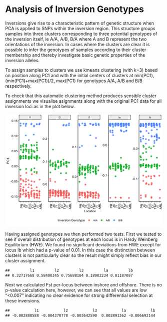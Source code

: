 Analysis of Inversion Genotypes
================

Inversions give rise to a characteristic pattern of genetic structure
when PCA is applied to SNPs within the inversion region. This structure
groups samples into three clusters corresponding to three potential
genotypes of the inversion itself, ie A/A, A/B, B/A where A and B
represent the two orientations of the inversion. In cases where the
clusters are clear it is possible to infer the genotypes of samples
according to their cluster membership and thereby investigate basic
genetic properties of the inversion alleles.

To assign samples to clusters we use kmeans clustering (with k=3) based
on position along PC1 and with the initial centers of clusters at
min(PC1), (min(PC1)+max(PC1))/2, max(PC1) for genotypes A/A, A/B and B/B
respectively.

To check that this automatic clustering method produces sensible cluster
assignments we visualise asignments along with the original PC1 data for
all inversion loci as in the plot below.

<img src="11.inversion_genetics_files/figure-gfm/unnamed-chunk-4-1.png" width="672" />

Having assigned genotypes we then performed two tests. First we tested
to see if overall distribution of genotypes at each locus is in Hardy
Weinberg Equilibrium (HWE). We found no significant deviations from HWE
except for locus lb which had a p-value of 0.01. In this case the
distinction between clusters is not particularly clear so the result
might simply reflect bias in our cluster assignment.

    ##         l1         l2         l3         la         lb 
    ## 0.32717668 0.58400345 0.75688184 0.18902234 0.01187087

Next we calculated Fst per-locus between inshore and offshore. There is
no p-value calculation here, however, we can see that all values are low
“\<0.007” indicating no clear evidence for strong differential selection
at these inversions.

    ##           l1           l2           l3           la           lb 
    ## -0.002888588 -0.004370778 -0.003642590  0.002891362 -0.006692144
